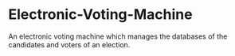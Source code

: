 # Electronic-Voting-Machine
An electronic voting machine which manages the databases of the candidates and voters of an election.
